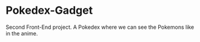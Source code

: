 # Pokedex-Gadget
Second Front-End project. A Pokedex where we can see the Pokemons like in the anime.
